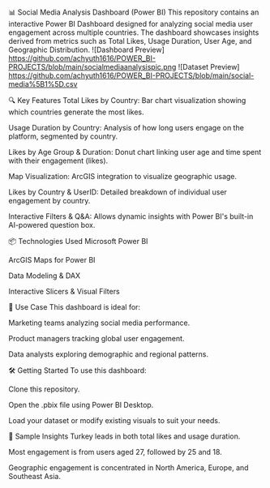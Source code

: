 📊 Social Media Analysis Dashboard (Power BI)
This repository contains an interactive Power BI Dashboard designed for analyzing social media user engagement across multiple countries. The dashboard showcases insights derived from metrics such as Total Likes, Usage Duration, User Age, and Geographic Distribution.
![Dashboard Preview] https://github.com/achyuth1616/POWER_BI-PROJECTS/blob/main/socialmediaanalysispic.png
![Dataset Preview] https://github.com/achyuth1616/POWER_BI-PROJECTS/blob/main/social-media%5B1%5D.csv

🔍 Key Features
Total Likes by Country: Bar chart visualization showing which countries generate the most likes.

Usage Duration by Country: Analysis of how long users engage on the platform, segmented by country.

Likes by Age Group & Duration: Donut chart linking user age and time spent with their engagement (likes).

Map Visualization: ArcGIS integration to visualize geographic usage.

Likes by Country & UserID: Detailed breakdown of individual user engagement by country.

Interactive Filters & Q&A: Allows dynamic insights with Power BI's built-in AI-powered question box.

📦 Technologies Used
Microsoft Power BI

ArcGIS Maps for Power BI

Data Modeling & DAX

Interactive Slicers & Visual Filters

📁 Use Case
This dashboard is ideal for:

Marketing teams analyzing social media performance.

Product managers tracking global user engagement.

Data analysts exploring demographic and regional patterns.

🛠️ Getting Started
To use this dashboard:

Clone this repository.

Open the .pbix file using Power BI Desktop.

Load your dataset or modify existing visuals to suit your needs.

📌 Sample Insights
Turkey leads in both total likes and usage duration.

Most engagement is from users aged 27, followed by 25 and 18.

Geographic engagement is concentrated in North America, Europe, and Southeast Asia.

